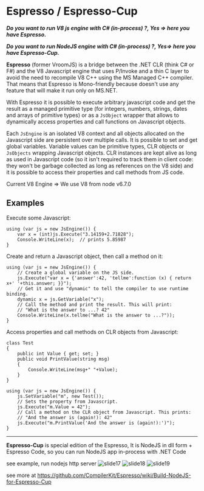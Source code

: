 Espresso / Espresso-Cup
===============

***Do you want to run V8 js engine with C# (in-process) ?, Yes => here you have Espresso.***

***Do you want to run NodeJS engine with C# (in-process) ?, Yes=> here you have Espresso-Cup.***


**Espresso** (former VroomJS) is a bridge between the .NET CLR (think C# or F#) and the V8 Javascript
engine that uses P/Invoke and a thin C layer to avoid the need to recompile V8
C++ using the MS Managed C++ compiler. That means that Espresso is Mono-friendly
because doesn't use any feature that will make it run only on MS.NET.

With Espresso it is possible to execute arbitrary javascript code and get the
result as a managed primitive type (for integers, numbers, strings, dates and
arrays of primitive types) or as a `JsObject` wrapper that allows to
dynamically access properties and call functions on Javascript objects.

Each `JsEngine` is an isolated V8 context and all objects allocated on the
Javascript side are persistent over multiple calls. It is possible to set and
get global variables. Variable values can be primitive types, CLR objects or
`JsObjects` wrapping Javascript objects. CLR instances are kept alive as long
as used in Javascript code (so it isn't required to track them in client code:
they won't be garbage collected as long as references on the V8 side) and it is
possible to access their properties and call methods from JS code.

Current V8 Engine => We use V8 from node v6.7.0

Examples
--------

Execute some Javascript:

	using (var js = new JsEngine()) {
		var x = (int)js.Execute("3.14159+2.71828");
		Console.WriteLine(x);  // prints 5.85987
	}

Create and return a Javascript object, then call a method on it:

	using (var js = new JsEngine()) {
		// Create a global variable on the JS side.
		js.Execute("var x = {'answer':42, 'tellme':function (x) { return x+' '+this.answer; }}");
		// Get it and use "dynamic" to tell the compiler to use runtime binding.
		dynamic x = js.GetVariable("x");
		// Call the method and print the result. This will print:
		// "What is the answer to ...? 42"
		Console.WriteLine(x.tellme("What is the answer to ...?"));
	}

Access properties and call methods on CLR objects from Javascript:

	class Test
	{
		public int Value { get; set; }
		public void PrintValue(string msg)
		{
			Console.WriteLine(msg+" "+Value);
		}
	}
	
	using (var js = new JsEngine()) {
		js.SetVariable("m", new Test());
		// Sets the property from Javascript.
		js.Execute("m.Value = 42");
		// Call a method on the CLR object from Javascript. This prints:
		// "And the answer is (again!): 42"
		js.Execute("m.PrintValue('And the answer is (again!):')");
	}


---------------

**Espresso-Cup** is special edition of the Espresso, 
It is NodeJS in dll form + Espresso Code,
so you can run NodeJS app in-process with .NET Code

see example, run nodejs http server
![slide17](https://github.com/CompilerKit/Espresso/blob/master/docs/Espresso-Cup/Slide17.PNG)
![slide18](https://github.com/CompilerKit/Espresso/blob/master/docs/Espresso-Cup/Slide18.PNG)
![slide19](https://github.com/CompilerKit/Espresso/blob/master/docs/Espresso-Cup/Slide19.PNG)



see more at https://github.com/CompilerKit/Espresso/wiki/Build-NodeJS-for-Espresso-Cup




 
